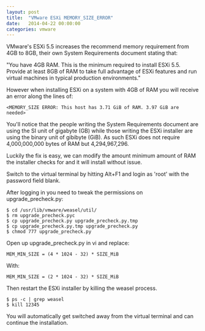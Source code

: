 ```yaml
---
layout: post
title:  "VMware ESXi MEMORY_SIZE_ERROR"
date:   2014-04-22 00:00:00
categories: vmware
---
```


VMware's ESXi 5.5 increases the recommend memory requirement from 4GB to 8GB,
their own System Requirements document stating that:

"You have 4GB RAM. This is the minimum required to install ESXi 5.5. Provide at
least 8GB of RAM to take full advantage of ESXi features and run virtual
machines in typical production environments."

However when installing ESXi on a system with 4GB of RAM you will receive an
error along the lines of:

```
<MEMORY_SIZE ERROR: This host has 3.71 GiB of RAM. 3.97 GiB are needed>
```

You'll notice that the people writing the System Requirements document are using
the SI unit of gigabyte (GB) while those writing the ESXi installer are using
the binary unit of gibibyte (GiB). As such ESXi does not require 4,000,000,000
bytes of RAM but 4,294,967,296.

Luckily the fix is easy, we can modify the amount minimum amount of RAM the
installer checks for and it will install without issue.

Switch to the virtual terminal by hitting Alt+F1 and login as 'root' with the
password field blank.

After logging in you need to tweak the permissions on upgrade_precheck.py:

```
$ cd /usr/lib/vmware/weasel/util/
$ rm upgrade_precheck.pyc
$ cp upgrade_precheck.py upgrade_precheck.py.tmp
$ cp upgrade_precheck.py.tmp upgrade_precheck.py
$ chmod 777 upgrade_precheck.py
```

Open up upgrade_precheck.py in vi and replace:

```
MEM_MIN_SIZE = (4 * 1024 - 32) * SIZE_MiB
```

With:

```
MEM_MIN_SIZE = (2 * 1024 - 32) * SIZE_MiB
```

Then restart the ESXi installer by killing the weasel process.

```
$ ps -c | grep weasel
$ kill 12345
```

You will automatically get switched away from the virtual terminal and can
continue the installation.
